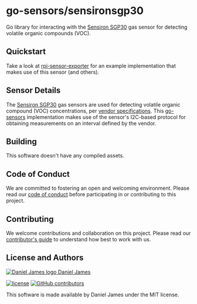 # go-sensors/sensironsgp30

Go library for interacting with the [Sensiron SGP30][sensironsgp30] gas sensor for detecting volatile organic compounds (VOC).

## Quickstart

Take a look at [rpi-sensor-exporter][rpi-sensor-exporter] for an example implementation that makes use of this sensor (and others).

[rpi-sensor-exporter]: https://github.com/go-sensors/rpi-sensor-exporter

## Sensor Details

The [Sensiron SGP30][sensironsgp30] gas sensors are used for detecting volatile organic compound (VOC) concentrations, per [vendor specifications][specs]. This [go-sensors] implementation makes use of the sensor's I2C-based protocol for obtaining measurements on an interval defined by the vendor.

[sensironsgp30]: http://www.aosong.com/en/products-40.html
[specs]: ./docs/Sensirion_Gas_Sensors_SGP30_Datasheet_EN.pdf
[go-sensors]: https://github.com/go-sensors

## Building

This software doesn't have any compiled assets.

## Code of Conduct

We are committed to fostering an open and welcoming environment. Please read our [code of conduct](CODE_OF_CONDUCT.md) before participating in or contributing to this project.

## Contributing

We welcome contributions and collaboration on this project. Please read our [contributor's guide](CONTRIBUTING.md) to understand how best to work with us.

## License and Authors

[![Daniel James logo](https://secure.gravatar.com/avatar/eaeac922b9f3cc9fd18cb9629b9e79f6.png?size=16) Daniel James](https://github.com/thzinc)

[![license](https://img.shields.io/github/license/go-sensors/sensironsgp30.svg)](https://github.com/go-sensors/sensironsgp30/blob/master/LICENSE)
[![GitHub contributors](https://img.shields.io/github/contributors/go-sensors/sensironsgp30.svg)](https://github.com/go-sensors/sensironsgp30/graphs/contributors)

This software is made available by Daniel James under the MIT license.
